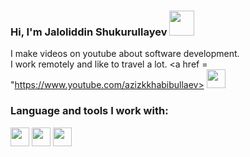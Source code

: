 ### Hi, I'm Jaloliddin Shukurullayev  <img src="https://media0.giphy.com/media/2b9Js4b5ovLexai0VT/200w.webp?cid=ecf05e47g77w9hzxvon2zex1va5kyro6t3yth74uhwyl1mcs&ep=v1_gifs_search&rid=200w.webp&ct=g" width="40px">
I make videos on youtube about software development. <br />
I work remotely and like to travel a lot.
<a href = "https://www.youtube.com/azizkkhabibullaev>
<image src="https://img.freepik.com/free-psd/glowing-youtube-logo-realistic-3d-circle_125540-2096.jpg?size=626&ext=jpg" width="30px"></code>
</a>
<br />

### Language and tools I work with:
<code><img src="https://w7.pngwing.com/pngs/201/90/png-transparent-logo-html-html5.png" width="30px"></code>
<code><img src="https://w7.pngwing.com/pngs/201/90/png-transparent-logo-html-html5.png" width="30px"></code>
<code><img src="https://img.freepik.com/free-psd/3d-coding_602782-324.jpg?size=626&ext=jpg&ga=GA1.2.1266520431.1704776864&semt=ais" width="30px"></code>

